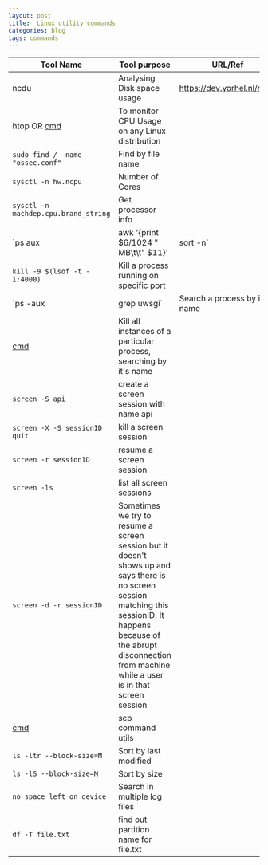 ```yaml
---
layout: post
title:  Linux utility commands
categories: blog
tags: commands
---
```


| Tool Name | Tool purpose | URL/Ref
| ---------- | ---------- | ---------|
| ncdu | Analysing Disk space usage | https://dev.yorhel.nl/ncdu
| htop OR [cmd](https://gist.githubusercontent.com/prashantitis/e1d168fae1eeff2475bf994dd3987588/raw/98101dfc5d91216ccd0cd1b81dc8fccb2a74e8a2/cmd2) | To monitor CPU Usage on any Linux distribution | 
| `sudo find / -name "ossec.conf"` | Find by file name |
| `sysctl -n hw.ncpu` | Number of Cores |
| `sysctl -n machdep.cpu.brand_string` | Get processor info |
| `ps aux | awk '{print $6/1024 " MB\t\t" $11}'  | sort -n` | To display RAM usage process-wise |
| `kill -9 $(lsof -t -i:4000)`| Kill a process running on specific port |
| `ps -aux | grep uwsgi` | Search a process by it's name |
| [cmd](https://gist.github.com/prashantitis/c9a2a082d6f67a4c5ce885a49d3b3f96#file-cmd3) | Kill all instances of a particular process, searching by it's name |
| `screen -S api` | create a screen session with name api
| `screen -X -S sessionID quit` |  kill a screen session |
| `screen -r sessionID` | resume a screen session |
| `screen -ls` | list all screen sessions | 
| `screen -d -r sessionID` | Sometimes we try to resume a screen session but it doesn't shows up and says there is no screen session matching this sessionID. It happens because of the abrupt disconnection from machine while a user is in that screen session |
| [cmd](https://gist.github.com/prashantitis/eed9f37c15a2a1c250de1f7d74471b23#file-cmd4) | scp command utils |
| `ls -ltr --block-size=M` | Sort by last modified |
| `ls -lS --block-size=M` | Sort by size |
| `no space left on device` | Search in multiple log files |
| `df -T file.txt` | find out partition name for file.txt |
